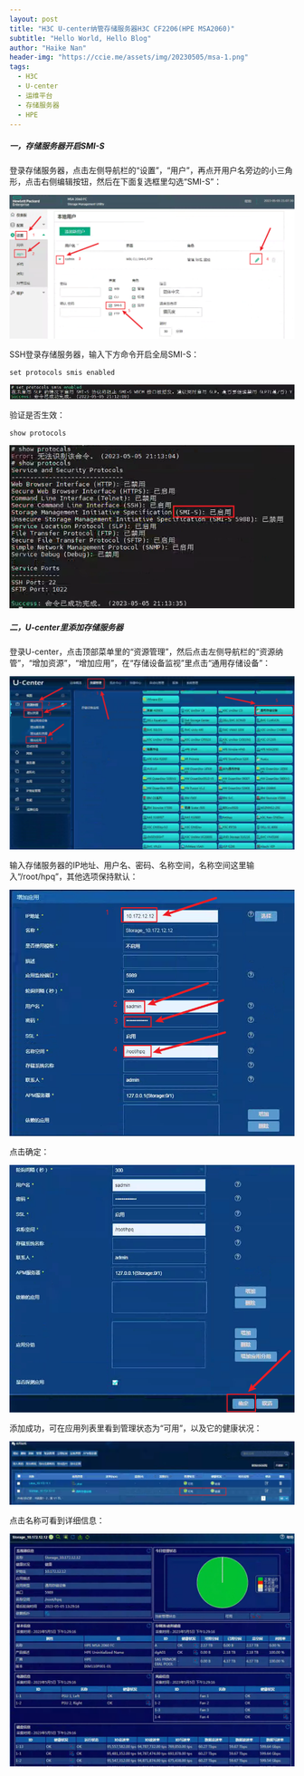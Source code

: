 ```yaml
---
layout: post
title: "H3C U-center纳管存储服务器H3C CF2206(HPE MSA2060)"
subtitle: "Hello World, Hello Blog"
author: "Haike Nan"
header-img: "https://ccie.me/assets/img/20230505/msa-1.png"
tags: 
  - H3C
  - U-center
  - 运维平台
  - 存储服务器
  - HPE
---
```



##### 一，存储服务器开启SMI-S

登录存储服务器，点击左侧导航栏的“设置”，“用户”，再点开用户名旁边的小三角形，点击右侧编辑按钮，然后在下面复选框里勾选“SMI-S”：

![](/assets/img/20230505/msa-1.png)

SSH登录存储服务器，输入下方命令开启全局SMI-S：

```
set protocols smis enabled
```
![](/assets/img/20230505/msa-2.png)

验证是否生效：

```
show protocols
```
![](/assets/img/20230505/msa-3.png)

##### 二，U-center里添加存储服务器

登录U-center，点击顶部菜单里的“资源管理”，然后点击左侧导航栏的“资源纳管”，“增加资源”，“增加应用”，在“存储设备监视”里点击“通用存储设备”：

![](/assets/img/20230505/msa-4.png)

输入存储服务器的IP地址、用户名、密码、名称空间，名称空间这里输入“/root/hpq”，其他选项保持默认：

![](/assets/img/20230505/msa-5.png)

点击确定：

![](/assets/img/20230505/msa-6.png)

添加成功，可在应用列表里看到管理状态为“可用”，以及它的健康状况：

![](/assets/img/20230505/msa-7.png)

点击名称可看到详细信息：

![](/assets/img/20230505/msa-8.png)
